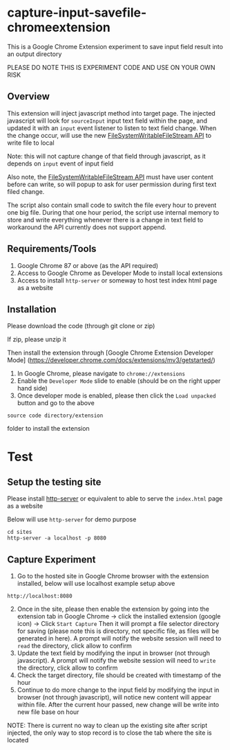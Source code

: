 # capture-input-savefile-chromeextension
This is a Google Chrome Extension experiment to save input field result into an output directory

PLEASE DO NOTE THIS IS EXPERIMENT CODE AND USE ON YOUR OWN RISK

## Overview
This extension will inject javascript method into target page.
The injected javascript will look for `sourceInput` input text field within the page, and updated it with an `input` event listener to listen to text field change. When the change occur, will use the new [FileSystemWritableFileStream API](https://developer.mozilla.org/en-US/docs/Web/API/FileSystemWritableFileStream/write) to write file to local

Note: this will not capture change of that field through javascript, as it depends on `input` event of input field

Also note, the [FileSystemWritableFileStream API](https://developer.mozilla.org/en-US/docs/Web/API/FileSystemWritableFileStream/write) must have user content before can write, so will popup to ask for user permission during first text filed change.

The script also contain small code to switch the file every hour to prevent one big file. During that one hour period, the script use internal memory to store and write everything whenever there is a change in text field to workaround the API currently does not support append.

## Requirements/Tools
1. Google Chrome 87 or above (as the API required)
2. Access to Google Chrome as Developer Mode to install local extensions
3. Access to install `http-server` or someway to host test index html page as a website

## Installation
Please download the code (through git clone or zip)

If zip, please unzip it

Then install the extension through [Google Chrome Extension Developer Mode] (https://developer.chrome.com/docs/extensions/mv3/getstarted/)

1. In Google Chrome, please navigate to `chrome://extensions`
2. Enable the `Developer Mode` slide to enable (should be on the right upper hand side)
3. Once developer mode is enabled, please then click the `Load unpacked` button and go to the above 
```
source code directory/extension
```
folder to install the extension


# Test
## Setup the testing site
Please install [http-server](https://www.npmjs.com/package/http-server) or equivalent to able to serve the `index.html` page as a website

Below will use `http-server` for demo purpose
```
cd sites
http-server -a localhost -p 8080
```

## Capture Experiment
1. Go to the hosted site in Google Chrome browser with the extension installed, below will use localhost example setup above
```
http://localhost:8080
```
2. Once in the site, please then enable the extension by going into the extension tab in Google Chrome -> click the installed extension (google icon) -> Click `Start Capture`
Then it will prompt a file selector directory for saving (please note this is directory, not specific file, as files will be generated in here). A prompt will notify the website session will need to `read` the directory, click allow to confirm
3. Update the text field by modifying the input in browser (not through javascript). A prompt will notify the website session will need to `write` the directory, click allow to confirm
4. Check the target directory, file should be created with timestamp of the hour
5. Continue to do more change to the input field by modifying the input in browser (not through javascript), will notice new content will appear within file. After the current hour passed, new change will be write into new file base on hour

NOTE: There is current no way to clean up the existing site after script injected, the only way to stop record is to close the tab where the site is located